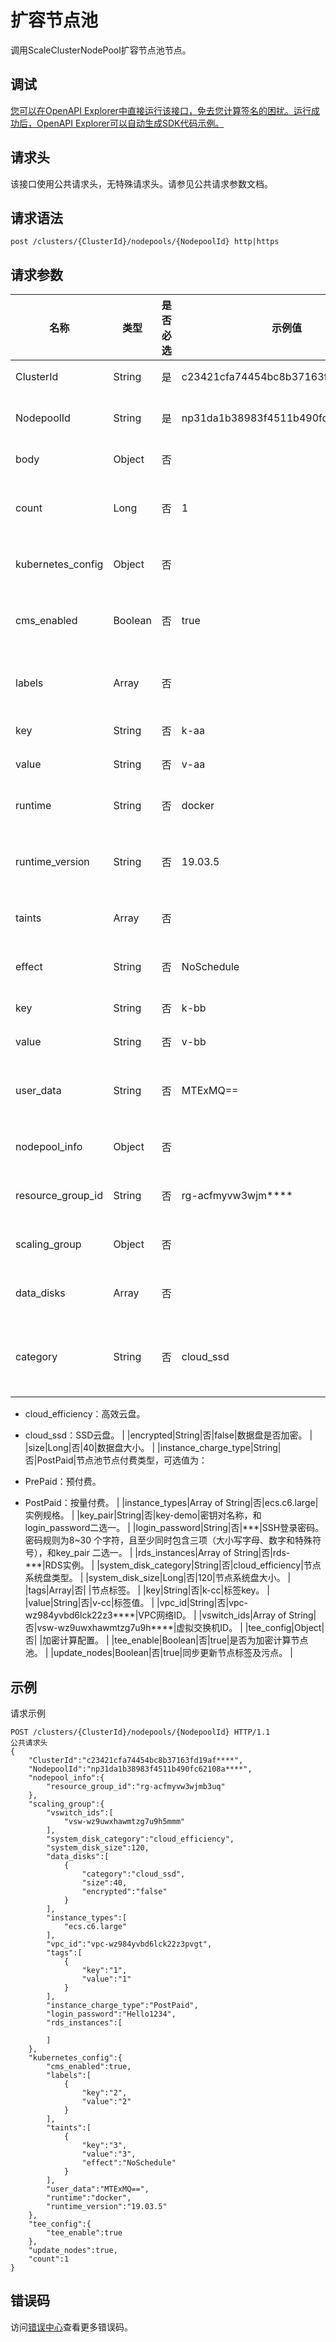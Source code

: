 # 扩容节点池

调用ScaleClusterNodePool扩容节点池节点。

## 调试

[您可以在OpenAPI Explorer中直接运行该接口，免去您计算签名的困扰。运行成功后，OpenAPI Explorer可以自动生成SDK代码示例。](https://api.aliyun.com/#product=CS&api=ScaleClusterNodePool&type=ROA&version=2015-12-15)

## 请求头

该接口使用公共请求头，无特殊请求头。请参见公共请求参数文档。

## 请求语法

```
post /clusters/{ClusterId}/nodepools/{NodepoolId} http|https
```

## 请求参数

|名称|类型|是否必选|示例值|描述|
|--|--|----|---|--|
|ClusterId|String|是|c23421cfa74454bc8b37163fd19af\*\*\*\*|集群ID。 |
|NodepoolId|String|是|np31da1b38983f4511b490fc62108a\*\*\*\*|节点池ID。 |
|body|Object|否| |请求体。 |
|count|Long|否|1|扩容节点数量。 |
|kubernetes\_config|Object|否| |集群配置。 |
|cms\_enabled|Boolean|否|true|是否开启云监控。 |
|labels|Array|否| |ECS节点标签。 |
|key|String|否|k-aa|标签key。 |
|value|String|否|v-aa|标签值。 |
|runtime|String|否|docker|容器运行时。 |
|runtime\_version|String|否|19.03.5|容器运行时版本。 |
|taints|Array|否| |污点配置。 |
|effect|String|否|NoSchedule|污点策略。 |
|key|String|否|k-bb|污点key。 |
|value|String|否|v-bb|污点值。 |
|user\_data|String|否|MTExMQ==|节点自定义数据。 |
|nodepool\_info|Object|否| |节点池配置。 |
|resource\_group\_id|String|否|rg-acfmyvw3wjm\*\*\*\*|资源组ID。 |
|scaling\_group|Object|否| |扩容组配置。 |
|data\_disks|Array|否| |数据盘配置。 |
|category|String|否|cloud\_ssd|数据盘类型，取值：

 -   cloud\_efficiency：高效云盘。
-   cloud\_ssd：SSD云盘。 |
|encrypted|String|否|false|数据盘是否加密。 |
|size|Long|否|40|数据盘大小。 |
|instance\_charge\_type|String|否|PostPaid|节点池节点付费类型，可选值为：

 -   PrePaid：预付费。
-   PostPaid：按量付费。 |
|instance\_types|Array of String|否|ecs.c6.large|实例规格。 |
|key\_pair|String|否|key-demo|密钥对名称，和login\_password二选一。 |
|login\_password|String|否|\*\*\*|SSH登录密码。密码规则为8~30 个字符，且至少同时包含三项（大小写字母、数字和特殊符号），和key\_pair 二选一。 |
|rds\_instances|Array of String|否|rds-\*\*\*|RDS实例。 |
|system\_disk\_category|String|否|cloud\_efficiency|节点系统盘类型。 |
|system\_disk\_size|Long|否|120|节点系统盘大小。 |
|tags|Array|否| |节点标签。 |
|key|String|否|k-cc|标签key。 |
|value|String|否|v-cc|标签值。 |
|vpc\_id|String|否|vpc-wz984yvbd6lck22z3\*\*\*\*|VPC网络ID。 |
|vswitch\_ids|Array of String|否|vsw-wz9uwxhawmtzg7u9h\*\*\*\*|虚拟交换机ID。 |
|tee\_config|Object|否| |加密计算配置。 |
|tee\_enable|Boolean|否|true|是否为加密计算节点池。 |
|update\_nodes|Boolean|否|true|同步更新节点标签及污点。 |

## 示例

请求示例

```
POST /clusters/{ClusterId}/nodepools/{NodepoolId} HTTP/1.1
公共请求头
{
    "ClusterId":"c23421cfa74454bc8b37163fd19af****",
    "NodepoolId":"np31da1b38983f4511b490fc62108a****",
    "nodepool_info":{
        "resource_group_id":"rg-acfmyvw3wjmb3uq"
    },
    "scaling_group":{
        "vswitch_ids":[
            "vsw-wz9uwxhawmtzg7u9h5mmm"
        ],
        "system_disk_category":"cloud_efficiency",
        "system_disk_size":120,
        "data_disks":[
            {
                "category":"cloud_ssd",
                "size":40,
                "encrypted":"false"
            }
        ],
        "instance_types":[
            "ecs.c6.large"
        ],
        "vpc_id":"vpc-wz984yvbd6lck22z3pvgt",
        "tags":[
            {
                "key":"1",
                "value":"1"
            }
        ],
        "instance_charge_type":"PostPaid",
        "login_password":"Hello1234",
        "rds_instances":[

        ]
    },
    "kubernetes_config":{
        "cms_enabled":true,
        "labels":[
            {
                "key":"2",
                "value":"2"
            }
        ],
        "taints":[
            {
                "key":"3",
                "value":"3",
                "effect":"NoSchedule"
            }
        ],
        "user_data":"MTExMQ==",
        "runtime":"docker",
        "runtime_version":"19.03.5"
    },
    "tee_config":{
        "tee_enable":true
    },
    "update_nodes":true,
    "count":1
}
```

## 错误码

访问[错误中心](https://error-center.alibabacloud.com/status/product/CS)查看更多错误码。

